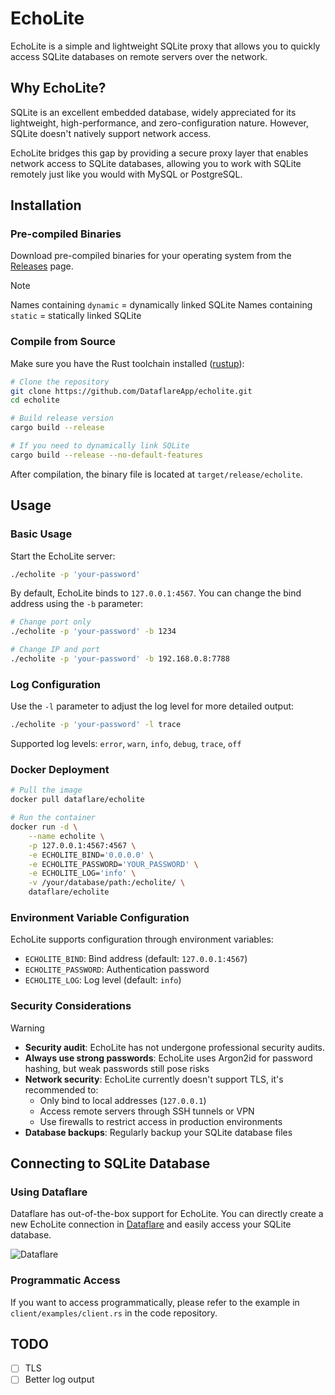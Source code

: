 # EchoLite

EchoLite is a simple and lightweight SQLite proxy that allows you to quickly access SQLite databases on remote servers over the network.

## Why EchoLite?

SQLite is an excellent embedded database, widely appreciated for its lightweight, high-performance, and zero-configuration nature. However, SQLite doesn't natively support network access.

EchoLite bridges this gap by providing a secure proxy layer that enables network access to SQLite databases, allowing you to work with SQLite remotely just like you would with MySQL or PostgreSQL.

## Installation

### Pre-compiled Binaries

Download pre-compiled binaries for your operating system from the [Releases](https://github.com/DataflareApp/echolite/releases) page.

> [!NOTE]
> Names containing `dynamic` = dynamically linked SQLite
> Names containing `static` = statically linked SQLite

### Compile from Source

Make sure you have the Rust toolchain installed ([rustup](https://rustup.rs/)):

```bash
# Clone the repository
git clone https://github.com/DataflareApp/echolite.git
cd echolite

# Build release version
cargo build --release

# If you need to dynamically link SQLite
cargo build --release --no-default-features
```

After compilation, the binary file is located at `target/release/echolite`.

## Usage

### Basic Usage

Start the EchoLite server:

```bash
./echolite -p 'your-password'
```

By default, EchoLite binds to `127.0.0.1:4567`. You can change the bind address using the `-b` parameter:

```bash
# Change port only
./echolite -p 'your-password' -b 1234

# Change IP and port
./echolite -p 'your-password' -b 192.168.0.8:7788
```

### Log Configuration

Use the `-l` parameter to adjust the log level for more detailed output:

```bash
./echolite -p 'your-password' -l trace
```

Supported log levels: `error`, `warn`, `info`, `debug`, `trace`, `off`

### Docker Deployment

```bash
# Pull the image
docker pull dataflare/echolite

# Run the container
docker run -d \
    --name echolite \
    -p 127.0.0.1:4567:4567 \
    -e ECHOLITE_BIND='0.0.0.0' \
    -e ECHOLITE_PASSWORD='YOUR_PASSWORD' \
    -e ECHOLITE_LOG='info' \
    -v /your/database/path:/echolite/ \
    dataflare/echolite
```

### Environment Variable Configuration

EchoLite supports configuration through environment variables:

-   `ECHOLITE_BIND`: Bind address (default: `127.0.0.1:4567`)
-   `ECHOLITE_PASSWORD`: Authentication password
-   `ECHOLITE_LOG`: Log level (default: `info`)

### Security Considerations

> [!WARNING]
>
> -   **Security audit**: EchoLite has not undergone professional security audits.
> -   **Always use strong passwords**: EchoLite uses Argon2id for password hashing, but weak passwords still pose risks
> -   **Network security**: EchoLite currently doesn't support TLS, it's recommended to:
>     -   Only bind to local addresses (`127.0.0.1`)
>     -   Access remote servers through SSH tunnels or VPN
>     -   Use firewalls to restrict access in production environments
> -   **Database backups**: Regularly backup your SQLite database files

## Connecting to SQLite Database

### Using Dataflare

Dataflare has out-of-the-box support for EchoLite. You can directly create a new EchoLite connection in [Dataflare](https://dataflare.app) and easily access your SQLite database.

![Dataflare](https://github.com/user-attachments/assets/ee56dd92-b80c-4c7a-96bf-e17756f207bf)

### Programmatic Access

If you want to access programmatically, please refer to the example in `client/examples/client.rs` in the code repository.

## TODO

-   [ ] TLS
-   [ ] Better log output

